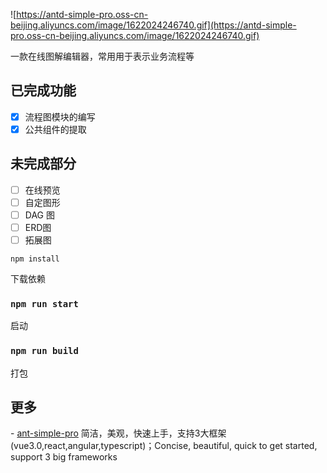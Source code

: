 ![https://antd-simple-pro.oss-cn-beijing.aliyuncs.com/image/1622024246740.gif](https://antd-simple-pro.oss-cn-beijing.aliyuncs.com/image/1622024246740.gif)

一款在线图解编辑器，常用用于表示业务流程等

## 已完成功能

- [x] 流程图模块的编写
- [x] 公共组件的提取

## 未完成部分

- [ ] 在线预览
- [ ] 自定图形
- [ ] DAG 图
- [ ] ERD图
- [ ] 拓展图

`npm install`

下载依赖

### `npm run start`

启动

### `npm run build`

打包

## 更多

\- [ant-simple-pro](https://github.com/lgf196/ant-simple-pro/) 简洁，美观，快速上手，支持3大框架(vue3.0,react,angular,typescript)；Concise, beautiful, quick to get started, support 3 big frameworks



